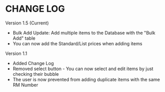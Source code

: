 CHANGE LOG
=========
Version 1.5 (Current)
  * Bulk Add Update: Add multiple items to the Database with the "Bulk Add" table
  * You can now add the Standard/List prices when adding items

Version 1.1
  * Added Change Log
  * Removed select button - You can now select and edit items by just checking their bubble
  * The user is now prevented from adding duplicate items with the same RM Number
